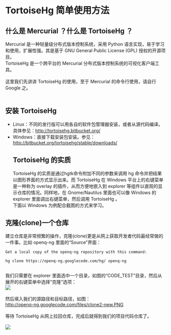 # TortoiseHg 简单使用方法 #
## 什么是 Mercurial ？什么是 TortoiseHg ？ ##
Mercurial 是一种轻量级分布式版本控制系统，采用 Python 语言实现，易于学习和使用，扩展性强。其是基于 GNU General Public License (GPL) 授权的开源项目。
<br>
TortoiseHg 是一个跨平台的 Mercurial 分布式版本控制系统的可视化客户端工具。<br>
<br>
这里我们先讲讲 TortoiseHg 的使用，至于 Mercurial 的命令行使用，请自行 Google 之。<br>
<br>
<h2>安装 TortoiseHg</h2>
<ul><li>Linux：不同的发行版可以用各自的软件包管理器安装，或者从源代码编译。具体参见：<a href='http://tortoisehg.bitbucket.org/'>http://tortoisehg.bitbucket.org/</a>
</li><li>Windows：直接下载安装包安装。参见：<a href='http://bitbucket.org/tortoisehg/stable/downloads/'>http://bitbucket.org/tortoisehg/stable/downloads/</a>
<h2>TortoiseHg 的实质</h2>
TortoiseHg 的实质是通过hgtk命令附加不同的参数来调用 hg 命令并把结果以图形界面的方式显示出来。而 TortoiseHg 在 Windows 平台上的右键菜单是一种称为 overlay 的插件，从而方便地嵌入到 explorer 等组件以直观的显示仓库的情况。同样地，在 Gnome/Nautilus 里面也可以像 Windows 的 explorer 里面调出右键菜单，然后调用 TortoiseHg 。<br>
下面以 Windows 为例配合截图的方式来学习。</li></ul>

<h2>克隆(clone)一个仓库</h2>
建立仓库是非常频繁的操作，克隆(clone)更是从网上获取开发者代码最经常做的一件事。比如 openq-ng 里面的“Source”界面：<br>
<pre><code>Get a local copy of the openq-ng repository with this command:<br>
hg clone https://openq-ng.googlecode.com/hg/ openq-ng <br>
</code></pre>
我们只需要在 explorer 里面选中一个目录，如图的“CODE_TEST”目录，然后从展开的右键菜单中选择“克隆”选项：<br>
<img src='http://openq-ng.googlecode.com/files/clone1.png' />
<br>
<br>
然后填入我们的源路径和目标路径，如图：<br>
<a href='http://openq-ng.googlecode.com/files/clone2-new.PNG'>http://openq-ng.googlecode.com/files/clone2-new.PNG</a>
<br>
<br>
等待 TortoiseHg 从网上拉回仓库，完成后就得到我们的项目代码仓库了。<br>
<br>
<img src='http://openq-ng.googlecode.com/files/clone3.png' />
<br>